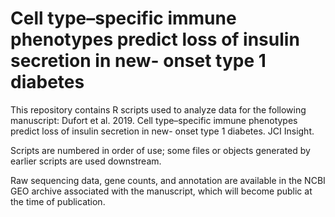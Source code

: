 # Cell type–specific immune phenotypes predict loss of insulin secretion in new- onset type 1 diabetes
This repository contains R scripts used to analyze data for the following manuscript: Dufort et al. 2019. Cell type–specific immune phenotypes predict loss of insulin secretion in new- onset type 1 diabetes. JCI Insight.

Scripts are numbered in order of use; some files or objects generated by earlier scripts are used downstream.

Raw sequencing data, gene counts, and annotation are available in the NCBI GEO archive associated with the manuscript, which will become public at the time of publication.
